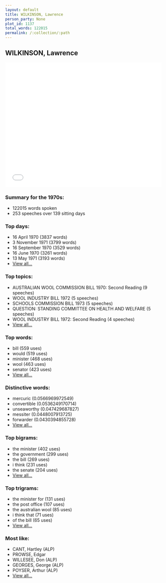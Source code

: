 ```yaml
---
layout: default
title: WILKINSON, Lawrence
person_party: None
plot_id: 1137
total_words: 122015
permalink: /:collection/:path
---
```


## WILKINSON, Lawrence

<iframe width="100%" height="400" frameborder="0" scrolling="no" src="//plot.ly/~wragge/1137.embed"></iframe>


### Summary for the 1970s:

* 122015 words spoken
* 253 speeches over 139 sitting days


### Top days:

* 16 April 1970 (3837 words)
* 3 November 1971 (3799 words)
* 16 September 1970 (3529 words)
* 16 June 1970 (3261 words)
* 13 May 1971 (3193 words)
* [View all...](days/)


### Top topics:

* AUSTRALIAN WOOL COMMISSION BILL 1970: Second Reading (9 speeches)
* WOOL INDUSTRY BILL 1972 (5 speeches)
* SCHOOLS COMMISSION BILL 1973 (5 speeches)
* QUESTION: STANDING COMMITTEE ON HEALTH AND WELFARE (5 speeches)
* WOOL INDUSTRY BILL 1972: Second Reading (4 speeches)
* [View all...](topics/)


### Top words:

* bill (559 uses)
* would (519 uses)
* minister (468 uses)
* wool (463 uses)
* senator (423 uses)
* [View all...](words/)


### Distinctive words:

* mercuric (0.0566969972549)
* convertible (0.0536249170714)
* unseaworthy (0.047429687827)
* messiter (0.0448007913725)
* forwarder (0.0430394855728)
* [View all...](sig_words/)


### Top bigrams:

* the minister (402 uses)
* the government (299 uses)
* the bill (269 uses)
* i think (231 uses)
* the senate (204 uses)
* [View all...](bigrams/)


### Top trigrams:

* the minister for (131 uses)
* the post office (107 uses)
* the australian wool (85 uses)
* i think that (71 uses)
* of the bill (65 uses)
* [View all...](trigrams/)


### Most like:

* CANT, Hartley (ALP)
* PROWSE, Edgar 
* WILLESEE, Don (ALP)
* GEORGES, George (ALP)
* POYSER, Arthur (ALP)
* [View all...](similarities/)
